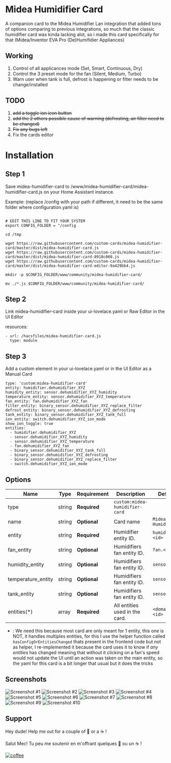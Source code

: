 # Midea Humidifier Card

[commits-shield]: https://img.shields.io/github/commit-activity/y/custom-cards/midea-humidifier-card.svg?style=for-the-badge
[commits]: https://github.com/sicknesz/midea-humidifier-card/commits/master
[devcontainer]: https://code.visualstudio.com/docs/remote/containers
[forum]: https://community.home-assistant.io/c/projects/frontend
[license-shield]: https://img.shields.io/github/license/custom-cards/midea-humidifier-card.svg?style=for-the-badge
[maintenance-shield]: https://img.shields.io/maintenance/yes/2021.svg?style=for-the-badge
[releases-shield]: https://img.shields.io/github/release/custom-cards/midea-humidifier-card.svg?style=for-the-badge
[releases]: https://github.com/sicknesz/midea-humidifier-card/releases

A companion card to the Midea Humidifier Lan integration that added tons of options comparing to previous integrations, so much that the classic
humidifier card was kinda lacking alot, so i made this card specifically for that (Midea/Inventor EVA Pro (De)Humifidier Appliances)

## Working

1. Control of all applicances mode (Set, Smart, Continuous, Dry)
2. Control the 3 preset mode for the fan (Silent, Medium, Turbo)
3. Warn user when tank is full, defrost is happening or filter needs to be change/installed

## TODO

1. ~~add a toggle ion icon button~~
2. ~~add the 2 others possible cause of warning (defrosting, air filter need to be changed)~~
3. ~~Fix any bugs left~~
4. Fix the cards editor

# Installation

## Step 1

Save midea-humidifier-card to <config directory>/www/midea-humidifier-card/midea-humidifier-card.js on your Home Assistant instance.

Example:
(replace /config with your path if different, it need to be the same folder where configuration.yaml is)

```

# EDIT THIS LINE TO FIT YOUR SYSTEM
export CONFIG_FOLDER = "/config

cd /tmp

wget https://raw.githubusercontent.com/custom-cards/midea-humidifier-card/master/dist/midea-humidifier-card.js
wget https://raw.githubusercontent.com/custom-cards/midea-humidifier-card/master/dist/midea-humidifier-card-8918c060.js
wget https://raw.githubusercontent.com/custom-cards/midea-humidifier-card/master/dist/midea-humidifier-card-editor-9a429bb4.js

mkdir -p $CONFIG_FOLDER/www/community/midea-humidifier-card/

mv ./*.js $CONFIG_FOLDER/www/community/midea-humidifier-card/

```

## Step 2

Link midea-humidifier-card inside your ui-lovelace.yaml or Raw Editor in the UI Editor

resources:

```
- url: /hacsfiles/midea-humidifier-card.js
  type: module
```

## Step 3

Add a custom element in your ui-lovelace.yaml or in the UI Editor as a Manual Card

```
type: 'custom:midea-humidifier-card'
entity: humidifier.dehumidifier_XYZ
humidity_entity: sensor.dehumidifier_XYZ_humidity
temperature_entity: sensor.dehumidifier_XYZ_temperature
fan_entity: fan.dehumidifier_XYZ_fan
filter_entity: binary_sensor.dehumidifier_XYZ_replace_filter
defrost_entity: binary_sensor.dehumidifier_XYZ_defrosting
tank_entity: binary_sensor.dehumidifier_XYZ_tank_full
ion_entity: switch.dehumidifier_XYZ_ion_mode
show_ion_toggle: true
entities:
  - humidifier.dehumidifier_XYZ
  - sensor.dehumidifier_XYZ_humidity
  - sensor.dehumidifier_XYZ_temperature
  - fan.dehumidifier_XYZ_fan
  - binary_sensor.dehumidifier_XYZ_tank_full
  - binary_sensor.dehumidifier_XYZ_defrosting
  - binary_sensor.dehumidifier_XYZ_replace_filter
  - switch.dehumidifier_XYZ_ion_mode

```

## Options

| Name              | Type    | Requirement  | Description                                 | Default             |
| ----------------- | ------- | ------------ | ------------------------------------------- | ------------------- |
| type              | string  | **Required** | `custom:midea-humidifier-card`                   |
| name              | string  | **Optional** | Card name                                   | `Midea Humidifier`  |
| entity            | string  | **Required** | Humidifier entity ID.                       | `humidifier.<id>`   |
| fan_entity        | string  | **Optional** | Humidifiers fan entity ID.                  | `fan.<id>`          |
| humidity_entity   | string  | **Optional** | Humidifiers fan entity ID.                  | `sensor.<id>`       |
| temperature_entity| string  | **Optional** | Humidifiers fan entity ID.                  | `sensor.<id>`       |
| tank_entity       | string  | **Optional** | Humidifiers fan entity ID.                  | `sensor.<id>`       |
| entities(*)       | array   | **Required** | All entities used in the card.              | `<domain>.<id>`     |

- : We need this because most card are only meant for 1 entity, this one is NOT, it handles multiples entities,
for this I use the helper function called `hasConfigOrEntitiesChanged` thats present in the frontend code but not as helper,
I re-implemented it because the card uses it to know if *any entities* has changed meaning that without it clicking on a fan's speed would
not update the UI until an action was taken on the main entity, so the yaml for this card is a bit longer that usual but it does the tricks


## Screenshots

![Screenshot #1](<https://github.com/sicknesz/midea-inventor-card/blob/master/docs/Screenshot_1.png?raw=true>)
![Screenshot #2](<https://github.com/sicknesz/midea-inventor-card/blob/master/docs/Screenshot_2.png?raw=true>)
![Screenshot #3](<https://github.com/sicknesz/midea-inventor-card/blob/master/docs/Screenshot_3.png?raw=true>)
![Screenshot #4](<https://github.com/sicknesz/midea-inventor-card/blob/master/docs/Screenshot_4.png?raw=true>)
![Screenshot #5](<https://github.com/sicknesz/midea-inventor-card/blob/master/docs/Screenshot_5.png?raw=true>)
![Screenshot #6](<https://github.com/sicknesz/midea-inventor-card/blob/master/docs/Screenshot_6.png?raw=true>)
![Screenshot #7](<https://github.com/sicknesz/midea-inventor-card/blob/master/docs/Screenshot_7.png?raw=true>)
![Screenshot #8](<https://github.com/sicknesz/midea-inventor-card/blob/master/docs/Screenshot_8.png?raw=true>)
![Screenshot #9](<https://github.com/sicknesz/midea-inventor-card/blob/master/docs/Screenshot_9.png?raw=true>)
![Screenshot #10](<https://github.com/sicknesz/midea-inventor-card/blob/master/docs/Screenshot_10.png?raw=true>)

## Support

Hey dude! Help me out for a couple of :beers: or a :coffee: !

Salut Mec! Tu peu me soutenir en m'offrant quelques :beers: ou un :coffee: !

[![coffee](https://www.buymeacoffee.com/assets/img/custom_images/black_img.png)](https://www.buymeacoffee.com/zJtVxUAgH)
